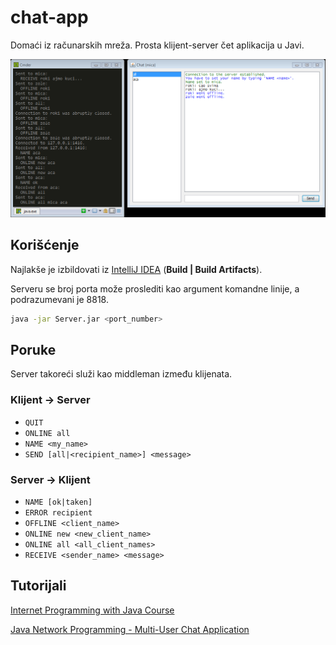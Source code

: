 # chat-app

Domaći iz računarskih mreža. Prosta klijent-server čet aplikacija u Javi.

![screenshot](doc/screenshot.png)

## Korišćenje

Najlakše je izbildovati iz [IntelliJ IDEA](https://www.jetbrains.com/idea/download/) (**Build | Build Artifacts**).

Serveru se broj porta može proslediti kao argument komandne linije, a podrazumevani je 8818.

```bash
java -jar Server.jar <port_number>
```

## Poruke

Server takoreći služi kao middleman između klijenata. 

### Klijent → Server

* `QUIT`
* `ONLINE all`
* `NAME <my_name>`
* `SEND [all|<recipient_name>] <message>`

### Server → Klijent
* `NAME [ok|taken]`
* `ERROR recipient`
* `OFFLINE <client_name>`
* `ONLINE new <new_client_name>`
* `ONLINE all <all_client_names>`
* `RECEIVE <sender_name> <message>`

## Tutorijali

[Internet Programming with Java Course](https://www.nakov.com/inetjava/lectures/part-1-sockets/InetJava-1.4-TCP-Sockets.html)

[Java Network Programming - Multi-User Chat Application](https://www.youtube.com/playlist?list=PLdmXYkPMWIgCocLY-B4SvpQshQWC7Nc0C)
